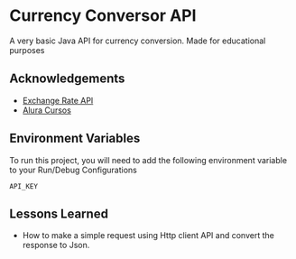 
# Currency Conversor API

A very basic Java API for currency conversion. Made for educational purposes


## Acknowledgements

- [Exchange Rate API](https://www.exchangerate-api.com/)
- [Alura Cursos](https://app.aluracursos.com/)


## Environment Variables

To run this project, you will need to add the following environment variable to your Run/Debug Configurations

`API_KEY`


## Lessons Learned

- How to make a simple request using Http client API and convert the response to Json. 

